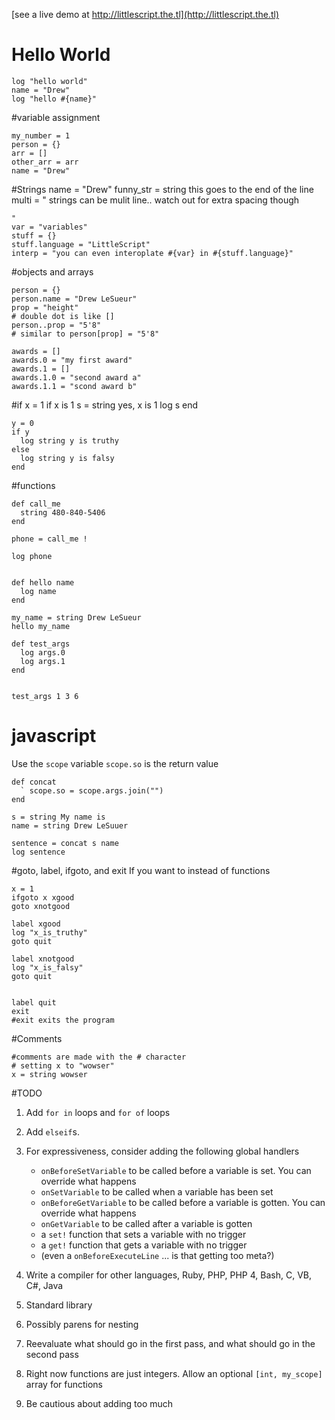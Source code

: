 [see a live demo at http://littlescript.the.tl](http://littlescript.the.tl)

# Hello World
    
    log "hello world"
    name = "Drew"
    log "hello #{name}"

#variable assignment

    my_number = 1
    person = {}
    arr = []
    other_arr = arr
    name = "Drew"

#Strings
    name = "Drew"
    funny_str = string this goes to the end of the line
    multi = "
      strings can be mulit line.. watch out for extra spacing though

    "
    var = "variables"
    stuff = {}
    stuff.language = "LittleScript"
    interp = "you can even interoplate #{var} in #{stuff.language}"


#objects and arrays

    person = {}
    person.name = "Drew LeSueur"
    prop = "height"
    # double dot is like []
    person..prop = "5'8"
    # similar to person[prop] = "5'8"

    awards = []
    awards.0 = "my first award"
    awards.1 = []
    awards.1.0 = "second award a"
    awards.1.1 = "scond award b"

#if
    x = 1
    if x is 1
      s = string yes, x is 1
      log s
    end

    y = 0
    if y
      log string y is truthy
    else
      log string y is falsy
    end

#functions

    def call_me
      string 480-840-5406
    end

    phone = call_me !

    log phone


    def hello name
      log name
    end

    my_name = string Drew LeSueur
    hello my_name

    def test_args
      log args.0
      log args.1
    end


    test_args 1 3 6

# javascript
Use the `scope` variable
`scope.so` is the return value

    def concat
      ` scope.so = scope.args.join("")
    end

    s = string My name is
    name = string Drew LeSuuer

    sentence = concat s name
    log sentence


#goto, label, ifgoto, and exit
If you want to instead of functions

    x = 1
    ifgoto x xgood
    goto xnotgood

    label xgood
    log "x_is_truthy"
    goto quit

    label xnotgood
    log "x_is_falsy"
    goto quit


    label quit
    exit
    #exit exits the program


#Comments

    #comments are made with the # character
    # setting x to "wowser"
    x = string wowser

#TODO

1. Add `for in` loops and `for of` loops
1. Add `elseif`s. 
2. For expressiveness, consider adding the following global handlers

    * `onBeforeSetVariable` to be called before a variable is set. You can override what happens
    * `onSetVariable` to be called when a variable has been set
    * `onBeforeGetVariable` to be called before a variable is gotten. You can override what happens
    * `onGetVariable` to be called after a variable is gotten
    * a `set!` function that sets a variable with no trigger
    * a `get!` function that gets a variable with no trigger
    * (even a `onBeforeExecuteLine` ... is that getting too meta?)

3. Write a compiler for other languages, Ruby, PHP, PHP 4, Bash, C, VB, C#, Java
4. Standard library
4. Possibly parens for nesting
5. Reevaluate what should go in the first pass, and what should go in the second pass
6. Right now functions are just integers. Allow an optional `[int, my_scope]` array for functions
6. Be cautious about adding too much
